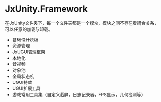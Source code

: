 # JxUnity.Framework
 
 在JxUnity文件夹下，每一个文件夹都是一个模块，模块之间不存在着耦合关系，可以任意的加载与卸载。

 - 基础设计模板
 - 资源管理
 - JxUGUI管理框架
 - 本地化
 - 音视频
 - 对象池
 - 全局状态机
 - UGUI特效
 - UGUI扩展工具
 - 游戏常用工具集（自定义截屏，日志记录器，FPS显示，几何检测等）